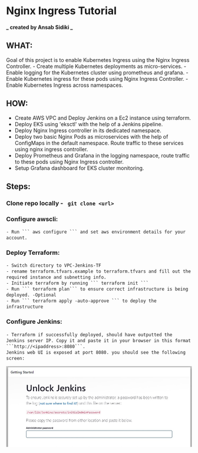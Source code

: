 # Nginx Ingress Tutorial

**_ created by Ansab Sidiki _**

## WHAT:

Goal of this project is to enable Kubernetes Ingress using the Nginx Ingress Controller. - Create multiple Kubernetes deployments as micro-services. - Enable logging for the Kubernetes cluster using prometheus and grafana. - Enable Kubernetes ingress for these pods using Nginx Ingress Controller. - Enable Kubernetes Ingress across namespaces.

## HOW:

- Create AWS VPC and Deploy Jenkins on a Ec2 instance using terraform.
- Deploy EKS using 'eksctl' with the help of a Jenkins pipeline.
- Deploy Nginx Ingress controller in its dedicated namespace.
- Deploy two basic Nginx Pods as microservices with the help of ConfigMaps in the default namespace. Route traffic to these services using nginx ingress controller.
- Deploy Prometheus and Grafana in the logging namespace, route traffic to these pods using Nginx Ingress controller.
- Setup Grafana dashboard for EKS cluster monitoring.

## Steps:

### Clone repo locally - ` git clone <url>` <br>

### Configure awscli:

    - Run ``` aws configure ``` and set aws environment details for your account.

### Deploy Terraform:

    - Switch directory to VPC-Jenkins-TF
    - rename terraform.tfvars.example to terraform.tfvars and fill out the required instance and subnetting info.
    - Initiate terraform by running ``` terraform init ```
    - Run ``` terraform plan``` to ensure correct infrastructure is being deployed. -Optional
    - Run ``` terraform apply -auto-approve ``` to deploy the infrastructure

### Configure Jenkins:

    - Terraform if successfully deployed, should have outputted the Jenkins server IP. Copy it and paste it in your browser in this format ```http://<ipaddress>:8080```.
    Jenkins web UI is exposed at port 8080. you should see the following screen:

![jenkins](./images/jenkinsstartup.jpg)
